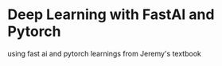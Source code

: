 # Deep Learning with FastAI and Pytorch
 using fast ai and pytorch learnings from Jeremy's textbook
